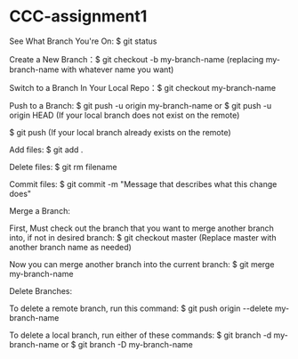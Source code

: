 # CCC-assignment1

See What Branch You're On: $ git status

Create a New Branch：$ git checkout -b my-branch-name (replacing my-branch-name with whatever name you want)

Switch to a Branch In Your Local Repo：$ git checkout my-branch-name

Push to a Branch: $ git push -u origin my-branch-name or $ git push -u origin HEAD (If your local branch does not exist on the remote)

$ git push (If your local branch already exists on the remote)

Add files: $ git add .

Delete files: $ git rm filename

Commit files: $ git commit -m "Message that describes what this change does"

Merge a Branch:

First, Must check out the branch that you want to merge another branch into, if not in desired branch: $ git checkout master (Replace master with another branch name as needed)

Now you can merge another branch into the current branch: $ git merge my-branch-name

Delete Branches:

To delete a remote branch, run this command: $ git push origin --delete my-branch-name

To delete a local branch, run either of these commands: $ git branch -d my-branch-name or $ git branch -D my-branch-name

